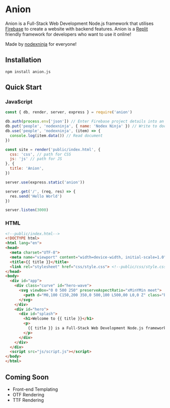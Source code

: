 # Anion
Anion is a Full-Stack Web Development Node.js framework that utilises [Firebase](https://firebase.google.com) to create a website with backend features. Anion is a [Replit](https://repl.it) friendly framework for developers who want to use it online!

Made by [nodexninja](https://github.com/nodexninja) for everyone!

## Installation
`npm install anion.js`

## Quick Start

### JavaScript
```js
const { db, render, server, express } = require('anion')

db.auth(process.env['json']) // Enter Firebase project details into an env
db.put('people', 'nodexninja', { name: 'Nodex Ninja' }) // Write to document
db.use('people', 'nodexninja', (item) => {
  console.log(item.data()) // Read document
})

const site = render('public/index.html', {
  css: 'css', // path for CSS
  js: 'js' // path for JS
}, {
  title: 'Anion',
})

server.use(express.static('anion'))

server.get('/', (req, res) => {
  res.send('Hello World')
})

server.listen(3000)
```

### HTML

```html
<!--public/index.html-->
<!DOCTYPE html>
<html lang="en">
<head>
  <meta charset="UTF-8">
  <meta name="viewport" content="width=device-width, initial-scale=1.0">
  <title>{{ title }}</title>
  <link rel="stylesheet" href="css/style.css"> <!--public/css/style.css-->
</head>
<body>
  <div id="app">
    <div class="curve" id="hero-wave">
      <svg viewBox="0 0 500 250" preserveAspectRatio="xMinYMin meet">
        <path d="M0,100 C150,200 350,0 500,100 L500,00 L0,0 Z" class="blue-wave"></path>
      </svg>
    </div>
    <div id="hero">
      <div id="splash">
        <h1>Welcome to {{ title }}</h1>
        <p>
          {{ title }} is a Full-Stack Web Development Node.js framework that utilises <a href="https://github.com/expressjs/express/">Express</a> and <a href="https://firebase.google.com/">Firebase</a> to create a website with backend features. {{ title }} is a <a href="https://repl.it">Replit</a> friendly framework for developers who want to use it online!
        </p>
      </div>
    </div>
  </div>
  <script src="js/script.js"></script>
</body>
</html>
```

## Coming Soon
- Front-end Templating
- OTF Rendering
- TTF Rendering